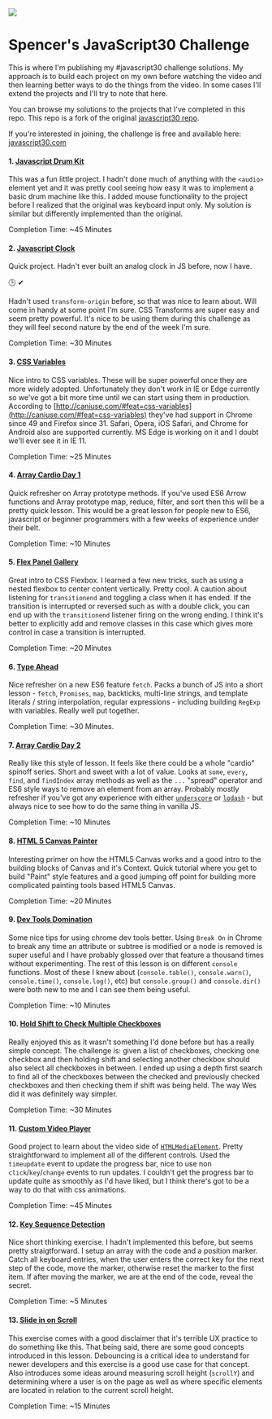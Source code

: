 ![](https://javascript30.com/images/JS3-social-share.png)

# Spencer's JavaScript30 Challenge

This is where I'm publishing my #javascript30 challenge solutions. My approach is to build each project on my own before watching the video and then learning better ways to do the things from the video. In some cases I'll extend the projects and I'll try to note that here.

You can browse my solutions to the projects that I've completed in this repo. This repo is a fork of the original [javascript30 repo](https://github.com/wesbos/JavaScript30).

If you're interested in joining, the challenge is free and available here: [javascript30.com](https://javascript30.com)

#### 1. [Javascript Drum Kit](01-javascript-drum-kit)
This was a fun little project. I hadn't done much of anything with the `<audio>` element yet and it was pretty cool seeing how easy it was to implement a basic drum machine like this. I added mouse functionality to the project before I realized that the original was keyboard input only. My solution is similar but differently implemented than the original. 

Completion Time: ~45 Minutes

#### 2. [Javascript Clock](02-js-and-css-clock)
Quick project. Hadn't ever built an analog clock in JS before, now I have.

🕒 ✔ 

Hadn't used `transform-origin` before, so that was nice to learn about. Will come in handy at some point I'm sure. CSS Transforms are super easy and seem pretty powerful. It's nice to be using them during this challenge as they will feel second nature by the end of the week I'm sure.

Completion Time: ~30 Minutes

#### 3. [CSS Variables](03-css-variables)

Nice intro to CSS variables. These will be super powerful once they are more widely adopted. Unfortunately they don't work in IE or Edge currently so we've got a bit more time until we can start using them in production. According to [http://caniuse.com/#feat=css-variables](http://caniuse.com/#feat=css-variables) they've had support in Chrome since 49 and Firefox since 31. Safari, Opera, iOS Safari, and Chrome for Android also are supported currently. MS Edge is working on it and I doubt we'll ever see it in IE 11.

Completion Time: ~25 Minutes

#### 4. [Array Cardio Day 1](04-array-cardio-1)
Quick refresher on Array prototype methods. If you've used ES6 Arrow functions and Array prototype map, reduce, filter, and sort then this will be a pretty quick lesson. This would be a great lesson for people new to ES6, javascript or beginner programmers with a few weeks of experience under their belt.

Completion Time: ~10 Minutes

#### 5. [Flex Panel Gallery](05-flex-panel-gallery)
Great intro to CSS Flexbox. I learned a few new tricks, such as using a nested flexbox to center content vertically. Pretty cool. A caution about listening for `transitionend` and toggling a class when it has ended. If the transition is interrupted or reversed such as with a double click, you can end up with the `transitionend` listener firing on the wrong ending. I think it's better to explicitly add and remove classes in this case which gives more control in case a transition is interrupted.

Completion Time: ~20 Minutes


#### 6. [Type Ahead](06-type-ahead)
Nice refresher on a new ES6 feature `fetch`. Packs a bunch of JS into a short lesson - `fetch`, `Promises`, `map`, backticks, multi-line strings, and template literals / string interpolation, regular expressions - including building `RegExp` with variables. Really well put together.

Completion Time: ~30 Minutes.

#### 7. [Array Cardio Day 2](07-array-cardio-2)
Really like this style of lesson. It feels like there could be a whole "cardio" spinoff series. Short and sweet with a lot of value. Looks at `some`, `every`, `find`, and `findIndex` array methods as well as the `...` "spread" operator and ES6 style ways to remove an element from an array. Probably mostly refresher if you've got any experience with either [`underscore`](http://underscorejs.org/) or [`lodash`](https://lodash.com/) - but always nice to see how to do the same thing in vanilla JS.

Completion Time: ~10 Minutes


#### 8. [HTML 5 Canvas Painter](08-html5-canvas)
Interesting primer on how the HTML5 Canvas works and a good intro to the building blocks of Canvas and it's Context. Quick tutorial where you get to build "Paint" style features and a good jumping off point for building more complicated painting tools based HTML5 Canvas.

Completion Time: ~20 Minutes

#### 9. [Dev Tools Domination](09-dev-tools-domination)
Some nice tips for using chrome dev tools better. Using `Break On` in Chrome to break any time an attribute or subtree is modified or a node is removed is super useful and I have probably glossed over that feature a thousand times without experimenting. The rest of this lesson is on different `console` functions. Most of these I knew about (`console.table()`, `console.warn()`, `console.time()`, `console.log()`, etc) but `console.group()` and `console.dir()` were both new to me and I can see them being useful.

Completion Time: ~10 Minutes

#### 10. [Hold Shift to Check Multiple Checkboxes](10-hold-shift-and-check-checkboxes)
Really enjoyed this as it wasn't something I'd done before but has a really simple concept. The challenge is: given a list of checkboxes, checking one checkbox and then holding shift and selecting another checkbox should also select all checkboxes in between. I ended up using a depth first search to find all of the checkboxes between the checked and previously checked checkboxes and then checking them if shift was being held. The way Wes did it was definitely way simpler.

Completion Time: ~30 Minutes

#### 11. [Custom Video Player](11-custom-video-player)
Good project to learn about the video side of [`HTMLMediaElement`](https://developer.mozilla.org/en-US/docs/Web/API/HTMLMediaElement). Pretty straightforward to implement all of the different controls. Used the `timeupdate` event to update the progress bar, nice to use non `click`/`key`/`change` events to run updates. I couldn't get the progress bar to update quite as smoothly as I'd have liked, but I think there's got to be a way to do that with css animations.

Completion Time: ~45 Minutes


#### 12. [Key Sequence Detection](12-key-sequence-detection)
Nice short thinking exercise. I hadn't implemented this before, but seems pretty straigtforward. I setup an array with the code and a position marker. Catch all keyboard entries, when the user enters the correct key for the next step of the code, move the marker, otherwise reset the marker to the first item. If after moving the marker, we are at the end of the code, reveal the secret.

Completion Time: ~5 Minutes

#### 13. [Slide in on Scroll](13-slide-in-on-scroll)
This exercise comes with a good disclaimer that it's terrible UX practice to do something like this. That being said, there are some good concepts introduced in this lesson. Debouncing is a critical idea to understand for newer developers and this exercise is a good use case for that concept. Also introduces some ideas around measuring scroll height (`scrollY`) and determining where a user is on the page as well as where specific elements are located in relation to the current scroll height.

Completion Time: ~15 Minutes